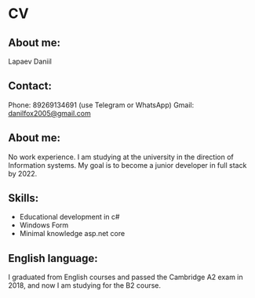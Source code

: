 # CV
## About me:
Lapaev Daniil
## Contact:
Phone: 89269134691 (use Telegram or WhatsApp)
Gmail: danilfox2005@gmail.com
## About me:
No work experience. I am studying at the university in the direction of Information systems.
My goal is to become a junior developer in full stack by 2022.
## Skills:
- Educational development in c#
- Windows Form
- Minimal knowledge asp.net core
## English language:
I graduated from English courses and passed the Cambridge A2 exam in 2018, and now I am studying for the B2 course.
